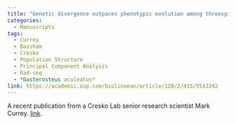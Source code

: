 ```yaml
---
title: "Genetic divergence outpaces phenotypic evolution among threespine stickleback populations in old freshwater habitats"
categories:
  - Manuscripts
tags:
  - Currey
  - Bassham
  - Cresko
  - Population Structure
  - Principal Component Analysis
  - Rad-seq
  - *Gasterosteus aculeatus*
link: https://academic.oup.com/biolinnean/article/128/2/415/5543242
---
```


A recent publication from a Cresko Lab senior research scientist Mark Currey. [link](#).
